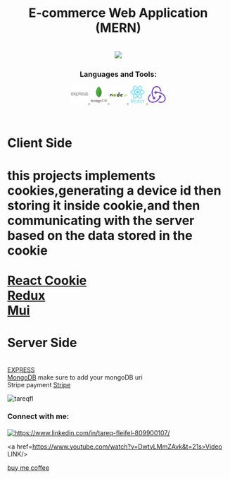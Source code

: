 <h1 align="center">E-commerce Web Application (MERN)</h1>
<br/>
<div align="center"><img  src='https://media.giphy.com/media/criF5URkV6RdoL0wAV/giphy.gif' /></div>
<h3 align="center">Languages and Tools:</h3>
<p align="center"> <a href="https://expressjs.com" target="_blank" rel="noreferrer"> <img src="https://raw.githubusercontent.com/devicons/devicon/master/icons/express/express-original-wordmark.svg" alt="express" width="40" height="40"/> </a> <a href="https://www.mongodb.com/" target="_blank" rel="noreferrer"> <img src="https://raw.githubusercontent.com/devicons/devicon/master/icons/mongodb/mongodb-original-wordmark.svg" alt="mongodb" width="40" height="40"/> </a> <a href="https://nodejs.org" target="_blank" rel="noreferrer"> <img src="https://raw.githubusercontent.com/devicons/devicon/master/icons/nodejs/nodejs-original-wordmark.svg" alt="nodejs" width="40" height="40"/> </a> <a href="https://reactjs.org/" target="_blank" rel="noreferrer"> <img src="https://raw.githubusercontent.com/devicons/devicon/master/icons/react/react-original-wordmark.svg" alt="react" width="40" height="40"/> </a> <a href="https://redux.js.org" target="_blank" rel="noreferrer"> <img src="https://raw.githubusercontent.com/devicons/devicon/master/icons/redux/redux-original.svg" alt="redux" width="40" height="40"/> </a> </p>
<br/>

<h1>Client Side<h1>
this projects implements cookies,generating a device id then storing it inside cookie,and then communicating with the server based on the data stored in the cookie
<br/>
<br/>
<a href=https://www.npmjs.com/package/react-cookie>React Cookie</a>
<br/>
<a href=https://redux.js.org/>Redux</a>
<br/>
<a href=https://mui.com/>Mui</a>


<h1>Server Side</h1>
<br/>
<a href=https://expressjs.com/>EXPRESS</a>
<br/>
<a href=https://www.mongodb.com/>MongoDB</a>
make sure to add your mongoDB uri
<br/>
Stripe payment
<a href=https://stripe.com//>Stripe</a>
<br/>




<p align="left"> <img src="https://komarev.com/ghpvc/?username=tareqfl&label=Profile%20views&color=0e75b6&style=flat" alt="tareqfl" /> </p>

<h3 align="left">Connect with me:</h3>
<p align="left">
<a href="https://www.linkedin.com/in/tareq-fleifel-809900107/" target="blank"><img align="center" src="https://raw.githubusercontent.com/rahuldkjain/github-profile-readme-generator/master/src/images/icons/Social/linked-in-alt.svg" alt="https://www.linkedin.com/in/tareq-fleifel-809900107/" height="30" width="40" /></a>
</p>

<a href=https://www.youtube.com/watch?v=DwtvLMmZAvk&t=21s>Video LINK/>

<a href='https://www.buymeacoffee.com/tareqfleyf'>buy me coffee</a>

